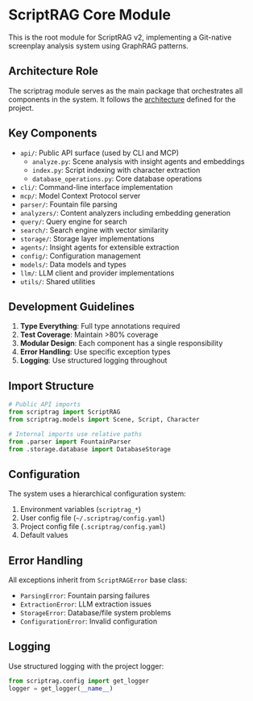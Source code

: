 # ScriptRAG Core Module

This is the root module for ScriptRAG v2, implementing a Git-native screenplay analysis system using GraphRAG patterns.

## Architecture Role

The scriptrag module serves as the main package that orchestrates all components in the system. It follows the [architecture](../../ARCHITECTURE.md) defined for the project.

## Key Components

- `api/`: Public API surface (used by CLI and MCP)
  - `analyze.py`: Scene analysis with insight agents and embeddings
  - `index.py`: Script indexing with character extraction
  - `database_operations.py`: Core database operations
- `cli/`: Command-line interface implementation
- `mcp/`: Model Context Protocol server
- `parser/`: Fountain file parsing
- `analyzers/`: Content analyzers including embedding generation
- `query/`: Query engine for search
- `search/`: Search engine with vector similarity
- `storage/`: Storage layer implementations
- `agents/`: Insight agents for extensible extraction
- `config/`: Configuration management
- `models/`: Data models and types
- `llm/`: LLM client and provider implementations
- `utils/`: Shared utilities

## Development Guidelines

1. **Type Everything**: Full type annotations required
2. **Test Coverage**: Maintain >80% coverage
3. **Modular Design**: Each component has a single responsibility
4. **Error Handling**: Use specific exception types
5. **Logging**: Use structured logging throughout

## Import Structure

```python
# Public API imports
from scriptrag import ScriptRAG
from scriptrag.models import Scene, Script, Character

# Internal imports use relative paths
from .parser import FountainParser
from .storage.database import DatabaseStorage
```

## Configuration

The system uses a hierarchical configuration system:

1. Environment variables (`scriptrag_*`)
2. User config file (`~/.scriptrag/config.yaml`)
3. Project config file (`.scriptrag/config.yaml`)
4. Default values

## Error Handling

All exceptions inherit from `ScriptRAGError` base class:

- `ParsingError`: Fountain parsing failures
- `ExtractionError`: LLM extraction issues
- `StorageError`: Database/file system problems
- `ConfigurationError`: Invalid configuration

## Logging

Use structured logging with the project logger:

```python
from scriptrag.config import get_logger
logger = get_logger(__name__)
```
